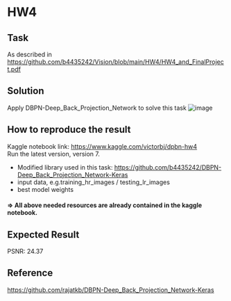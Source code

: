 # HW4

## Task
As described in https://github.com/b4435242/Vision/blob/main/HW4/HW4_and_FinalProject.pdf

## Solution
Apply DBPN-Deep_Back_Projection_Network to solve this task
![image](https://camo.githubusercontent.com/4abd3a8873a79014d3d09b5cb1d7cb0c19d75ecd/687474703a2f2f7777772e746f796f74612d74692e61632e6a702f4c61622f44656e7368692f69696d2f6d656d626572732f6d7568616d6d61642e68617269732f70726f6a656374732f4442504e2e706e67)

## How to reproduce the result
Kaggle notebook link: https://www.kaggle.com/victorbj/dpbn-hw4 <br>
Run the latest version, version 7. <br>
* Modified library used in this task: https://github.com/b4435242/DBPN-Deep_Back_Projection_Network-Keras
* input data, e.g.training_hr_images / testing_lr_images 
* best model weights <br>
#### &rArr; All above needed resources are already contained in the kaggle notebook.

## Expected Result 
PSNR: 24.37


## Reference
https://github.com/rajatkb/DBPN-Deep_Back_Projection_Network-Keras
